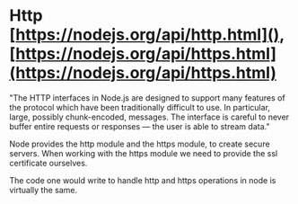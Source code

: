 # Http [https://nodejs.org/api/http.html](), [https://nodejs.org/api/https.html](https://nodejs.org/api/https.html)

"The HTTP interfaces in Node.js are designed to support many features of the protocol which have been traditionally difficult to use. In particular, large, possibly chunk-encoded, messages. The interface is careful to never buffer entire requests or responses — the user is able to stream data."

Node provides the http module and the https module, to create secure servers. When working with the https module we need to provide the ssl certificate ourselves.

The code one would write to handle http and https operations in node is virtually the same.
